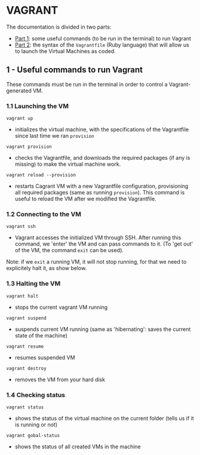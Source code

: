 # VAGRANT 

The documentation is divided in two parts:
- [Part 1](#1---useful-commands-to-run-vagrant): some useful commands (to be run in the terminal) to run Vagrant
- [Part 2](): the syntax of the `Vagrantfile` (Ruby language) that will allow us to launch the Virtual Machines as coded.

## 1 - Useful commands to run Vagrant
These commands must be run in the terminal in order to control a Vagrant-generated VM.

### 1.1 Launching the VM
```vagrant up```
- initializes the virtual machine, with the specifications of the Vagrantfile since last time we ran `provision`

```vagrant provision```
- checks the Vagrantfile, and downloads the required packages (if any is missing) to make the virtual machine work.

```vagrant reload --provision```
- restarts Cagrant VM with a new Vagrantfile configuration, provisioning all required packages (same as running `provision`). This command is useful to reload the VM after we modified the Vagrantfile.

### 1.2 Connecting to the VM
```vagrant ssh```
- Vagrant accesses the initialized VM through SSH. After running this command, we 'enter' the VM and can pass commands to it. (To 'get out' of the VM, the command `exit` can be used).

Note: if we `exit` a running VM, it will not stop running, for that we need to explicitely halt it, as show below.

### 1.3 Halting the VM
```vagrant halt```
- stops the current vagrant VM running

```vagrant suspend```
- suspends current VM running (same as 'hibernating': saves the current state of the machine)

```vagrant resume```
- resumes suspended VM

```vagrant destroy```
- removes the VM from your hard disk

 ### 1.4 Checking status
```vagrant status```
- shows the status of the virtual machine on the current folder (tells us if it is running or not)

```vagrant gobal-status```
- shows the status of all created VMs in the machine
